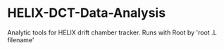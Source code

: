 # HELIX-DCT-Data-Analysis
Analytic tools for HELIX drift chamber tracker. Runs with Root by 'root .L filename'
